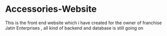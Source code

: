 # Accessories-Website
This is the front end website which i have created for the owner of franchise Jatin Enterprises , all kind of backend and database is still going on
